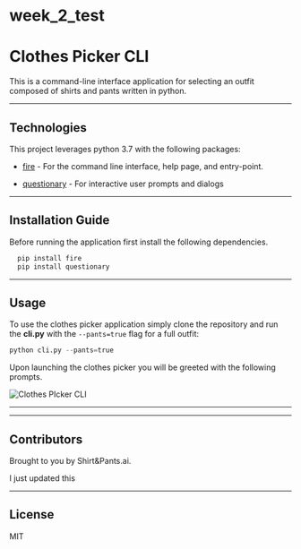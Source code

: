 # week_2_test

# Clothes Picker CLI

This is a command-line interface application for selecting an outfit composed of shirts and pants written in python.

---

## Technologies

This project leverages python 3.7 with the following packages:

* [fire](https://github.com/google/python-fire) - For the command line interface, help page, and entry-point.

* [questionary](https://github.com/tmbo/questionary) - For interactive user prompts and dialogs

---

## Installation Guide

Before running the application first install the following dependencies.

```python
  pip install fire
  pip install questionary
```

---

## Usage

To use the clothes picker application simply clone the repository and run the **cli.py** with the `--pants=true` flag for a full outfit:

```python
python cli.py --pants=true
```

Upon launching the clothes picker you will be greeted with the following prompts.

![Clothes PIcker CLI](Images/cli.png)

---

---

## Contributors

Brought to you by Shirt&Pants.ai.

I just updated this

---

## License

MIT